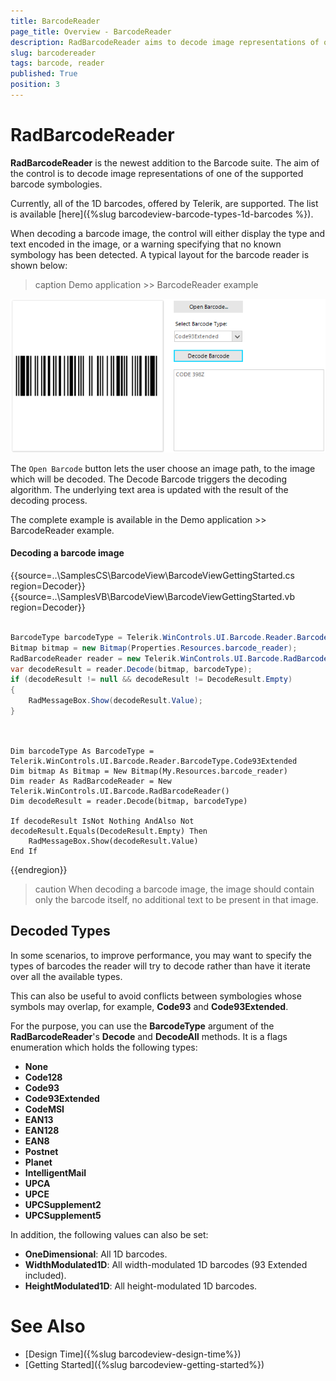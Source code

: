 ```yaml
---
title: BarcodeReader
page_title: Overview - BarcodeReader
description: RadBarcodeReader aims to decode image representations of one of the supported barcode symbologies.
slug: barcodereader
tags: barcode, reader
published: True
position: 3  
---
```


# RadBarcodeReader

**RadBarcodeReader** is the newest addition to the Barcode suite. The aim of the control is to decode image representations of one of the supported barcode symbologies.

Currently, all of the 1D barcodes, offered by Telerik, are supported. The list is available [here]({%slug barcodeview-barcode-types-1d-barcodes %}).

When decoding a barcode image, the control will either display the type and text encoded in the image, or a warning specifying that no known symbology has been detected. A typical layout for the barcode reader is shown below:

>caption Demo application >> BarcodeReader example


![WinForms RadBarcodeView barcodereader 001](images/barcodereader001.png)

The `Open Barcode` button lets the user choose an image path, to the image which will be decoded. The Decode Barcode triggers the decoding algorithm. The underlying text area is updated with the result of the decoding process.

The complete example is available in the Demo application >> BarcodeReader example.

#### Decoding a barcode image

{{source=..\SamplesCS\BarcodeView\BarcodeViewGettingStarted.cs region=Decoder}} 
{{source=..\SamplesVB\BarcodeView\BarcodeViewGettingStarted.vb region=Decoder}} 

````C#

BarcodeType barcodeType = Telerik.WinControls.UI.Barcode.Reader.BarcodeType.Code93Extended;
Bitmap bitmap = new Bitmap(Properties.Resources.barcode_reader);
RadBarcodeReader reader = new Telerik.WinControls.UI.Barcode.RadBarcodeReader();
var decodeResult = reader.Decode(bitmap, barcodeType);
if (decodeResult != null && decodeResult != DecodeResult.Empty)
{
    RadMessageBox.Show(decodeResult.Value);
} 
         
````
````VB.NET

Dim barcodeType As BarcodeType = Telerik.WinControls.UI.Barcode.Reader.BarcodeType.Code93Extended
Dim bitmap As Bitmap = New Bitmap(My.Resources.barcode_reader)
Dim reader As RadBarcodeReader = New Telerik.WinControls.UI.Barcode.RadBarcodeReader()
Dim decodeResult = reader.Decode(bitmap, barcodeType)

If decodeResult IsNot Nothing AndAlso Not decodeResult.Equals(DecodeResult.Empty) Then
    RadMessageBox.Show(decodeResult.Value)
End If

````

{{endregion}} 

>caution When decoding a barcode image, the image should contain only the barcode itself, no additional text to be present in that image. 

## Decoded Types

In some scenarios, to improve performance, you may want to specify the types of barcodes the reader will try to decode rather than have it iterate over all the available types.

This can also be useful to avoid conflicts between symbologies whose symbols may overlap, for example, **Code93** and **Code93Extended**.

For the purpose, you can use the **BarcodeType** argument of the **RadBarcodeReader**'s **Decode** and **DecodeAll** methods. It is a flags enumeration which holds the following types:

* **None**
* **Code128**
* **Code93**
* **Code93Extended**
* **CodeMSI**
* **EAN13**
* **EAN128**
* **EAN8**
* **Postnet**
* **Planet**
* **IntelligentMail**
* **UPCA**
* **UPCE**
* **UPCSupplement2**
* **UPCSupplement5**

In addition, the following values can also be set:

* **OneDimensional**: All 1D barcodes.
* **WidthModulated1D**: All width-modulated 1D barcodes (93 Extended included).
* **HeightModulated1D**: All height-modulated 1D barcodes.

# See Also

* [Design Time]({%slug barcodeview-design-time%})
* [Getting Started]({%slug barcodeview-getting-started%})
 
        
